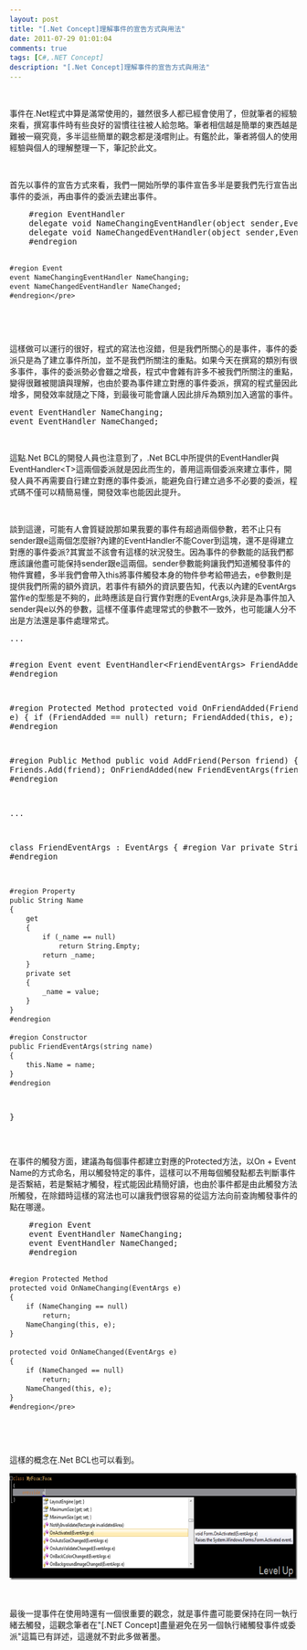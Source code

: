 ```yaml
---
layout: post
title: "[.Net Concept]理解事件的宣告方式與用法"
date: 2011-07-29 01:01:04
comments: true
tags: [C#,.NET Concept]
description: "[.Net Concept]理解事件的宣告方式與用法"
---
```

<p>
	 </p>
<p>
	事件在.Net程式中算是滿常使用的，雖然很多人都已經會使用了，但就筆者的經驗來看，撰寫事件時有些良好的習慣往往被人給忽略。筆者相信越是簡單的東西越是難被一窺究竟，多半這些簡單的觀念都是淺嚐則止。有鑑於此，筆者將個人的使用經驗與個人的理解整理一下，筆記於此文。</p>
<p>
	 </p>
<p>
	首先以事件的宣告方式來看，我們一開始所學的事件宣告多半是要我們先行宣告出事件的委派，再由事件的委派去建出事件。</p>
<div class="wlWriterSmartContent" id="scid:812469c5-0cb0-4c63-8c15-c81123a09de7:da03a7f6-b120-4ab7-9fed-87b346bc4661" style="padding-bottom: 0px; margin: 0px; padding-left: 0px; padding-right: 0px; display: inline; float: none; padding-top: 0px">
	<pre class="c#" name="code">
    #region EventHandler
    delegate void NameChangingEventHandler(object sender,EventArgs e);
    delegate void NameChangedEventHandler(object sender,EventArgs e);
    #endregion

    #region Event
    event NameChangingEventHandler NameChanging;
    event NameChangedEventHandler NameChanged;
    #endregion</pre>
</div>
<p>
	 </p>
<p>
	這樣做可以運行的很好，程式的寫法也沒錯，但是我們所關心的是事件，事件的委派只是為了建立事件所加，並不是我們所關注的重點。如果今天在撰寫的類別有很多事件，事件的委派勢必會雖之增長，程式中會雜有許多不被我們所關注的重點，變得很難被閱讀與理解，也由於要為事件建立對應的事件委派，撰寫的程式量因此增多，開發效率就隨之下降，到最後可能會讓人因此排斥為類別加入適當的事件。</p>
<div class="wlWriterSmartContent" id="scid:812469c5-0cb0-4c63-8c15-c81123a09de7:99836032-d9c3-44c3-b2bb-8f5fe5e8b5a0" style="padding-bottom: 0px; margin: 0px; padding-left: 0px; padding-right: 0px; display: inline; float: none; padding-top: 0px">
	<pre class="c#" name="code">
event EventHandler NameChanging;
event EventHandler NameChanged;</pre>
</div>
<p>
	 </p>
<p>
	這點.Net BCL的開發人員也注意到了，.Net BCL中所提供的EventHandler與EventHandler&lt;T&gt;這兩個委派就是因此而生的，善用這兩個委派來建立事件，開發人員不再需要自行建立對應的事件委派，能避免自行建立過多不必要的委派，程式碼不僅可以精簡易懂，開發效率也能因此提升。</p>
<p>
	 </p>
<p>
	談到這邊，可能有人會質疑說那如果我要的事件有超過兩個參數，若不止只有sender跟e這兩個怎麼辦?內建的EventHandler不能Cover到這塊，還不是得建立對應的事件委派?其實並不該會有這樣的狀況發生。因為事件的參數能的話我們都應該讓他盡可能保持sender跟e這兩個。sender參數能夠讓我們知道觸發事件的物件實體，多半我們會帶入this將事件觸發本身的物件參考給帶過去，e參數則是提供我們所需的額外資訊，若事件有額外的資訊要告知，代表以內建的EventArgs當作e的型態是不夠的，此時應該是自行實作對應的EventArgs,決非是為事件加入sender與e以外的參數，這樣不僅事件處理常式的參數不一致外，也可能讓人分不出是方法還是事件處理常式。</p>
<div class="wlWriterSmartContent" id="scid:812469c5-0cb0-4c63-8c15-c81123a09de7:55544063-6f7f-4e72-bf40-d73c04d3965e" style="padding-bottom: 0px; margin: 0px; padding-left: 0px; padding-right: 0px; display: inline; float: none; padding-top: 0px">
	<pre class="c#" name="code">
...

#region Event
event EventHandler&lt;FriendEventArgs&gt; FriendAdded;
#endregion

#region Protected Method
protected void OnFriendAdded(FriendEventArgs e)
{
if (FriendAdded == null)
    return;
FriendAdded(this, e);
}
#endregion

#region Public Method
public void AddFriend(Person friend)
{
Friends.Add(friend);
OnFriendAdded(new FriendEventArgs(friend.Name));
}
#endregion

...

class FriendEventArgs : EventArgs
{
    #region Var
    private String _name;
    #endregion

    #region Property
    public String Name
    {
        get
        {
            if (_name == null)
                return String.Empty;
            return _name;
        }
        private set
        {
            _name = value;
        }
    }
    #endregion

    #region Constructor
    public FriendEventArgs(string name)
    {
        this.Name = name;
    }
    #endregion
}</pre>
</div>
<p>
	 </p>
<p>
	在事件的觸發方面，建議為每個事件都建立對應的Protected方法，以On + Event Name的方式命名，用以觸發特定的事件，這樣可以不用每個觸發點都去判斷事件是否繫結，若是繫結才觸發，程式能因此精簡好讀，也由於事件都是由此觸發方法所觸發，在除錯時這樣的寫法也可以讓我們很容易的從這方法向前查詢觸發事件的點在哪邊。</p>
<div class="wlWriterSmartContent" id="scid:812469c5-0cb0-4c63-8c15-c81123a09de7:19f92a20-2cf7-45da-a529-94546356e2a6" style="padding-bottom: 0px; margin: 0px; padding-left: 0px; padding-right: 0px; display: inline; float: none; padding-top: 0px">
	<pre class="c#" name="code">
    #region Event
    event EventHandler NameChanging;
    event EventHandler NameChanged;
    #endregion

    #region Protected Method
    protected void OnNameChanging(EventArgs e)
    {
        if (NameChanging == null)
            return;
        NameChanging(this, e);
    }

    protected void OnNameChanged(EventArgs e)
    {
        if (NameChanged == null)
            return;
        NameChanged(this, e);
    }
    #endregion</pre>
</div>
<p>
	 </p>
<p>
	這樣的概念在.Net BCL也可以看到。</p>
<p>
	<img alt="image" border="0" height="187" src="\images\posts\32279\image_thumb.png" style="border-bottom: 0px; border-left: 0px; border-top: 0px; border-right: 0px" width="644" /></p>
<p>
	 </p>
<p>
	最後一提事件在使用時還有一個很重要的觀念，就是事件盡可能要保持在同一執行緒去觸發，這觀念筆者在"[.NET Concept]盡量避免在另一個執行緒觸發事件或委派"這篇已有詳述，這邊就不對此多做著墨。</p>
